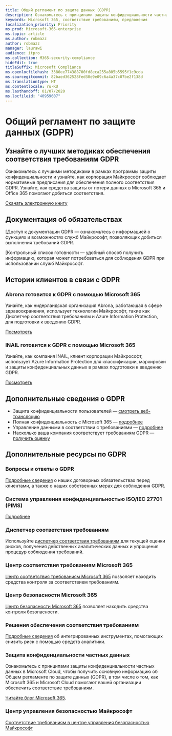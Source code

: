 ```yaml
---
title: Общий регламент по защите данных (GDPR)
description: Ознакомьтесь с принципами защиты конфиденциальности частных данных в Microsoft Cloud, чтобы получить основную информацию об Общем регламенте по защите данных (GDPR), в том числе о том, как Microsoft 365 и Microsoft Cloud помогают вашей организации обеспечить соответствие требованиям.
keywords: Microsoft 365, соответствие требованиям, предложения
localization_priority: Priority
ms.prod: Microsoft-365-enterprise
ms.topic: article
ms.author: robmazz
author: robmazz
manager: laurawi
audience: itpro
ms.collection: M365-security-compliance
hideEdit: true
titleSuffix: Microsoft Compliance
ms.openlocfilehash: 3380ee774388700fd8eca255a805b5595f1c9cda
ms.sourcegitcommit: 82baed362528fed30e9e09c6a4a37c07be2f138d
ms.translationtype: HT
ms.contentlocale: ru-RU
ms.lasthandoff: 01/07/2020
ms.locfileid: "40959607"
---
```

# <a name="general-data-protection-regulation-gdpr"></a>Общий регламент по защите данных (GDPR)

## <a name="learn-about-gdpr-compliance-best-practices"></a>Узнайте о лучших методиках обеспечения соответствия требованиям GDPR

Ознакомьтесь с лучшими методиками в рамках программы защиты конфиденциальности и узнайте, как корпорация Майкрософт соблюдает нормативные предписания для обеспечения полного соответствия GDPR. Узнайте, как средства защиты от потери данных в Microsoft 365 и Office 365 помогают добиться соответствия.

[Скачать электронную книгу](https://go.microsoft.com/fwlink/p/?linkid=2048383)

## <a name="accountability-documentation"></a>Документация об обязательствах

[Доступ к документации GDPR — ознакомьтесь с информацией о функциях и возможностях служб Майкрософт, позволяющих добиться выполнения требований GDPR.

[Контрольный список готовности — удобный способ получить информацию, которая может потребоваться для соблюдения GDPR при использовании служб Майкрософт.

## <a name="gdpr-customer-stories"></a>Истории клиентов в связи с GDPR

### <a name="abrona-prepares-for-gdpr-with-microsoft-365"></a>Abrona готовится к GDPR с помощью Microsoft 365

Узнайте, как нидерландская организация Abrona, работающая в сфере здравоохранения, использует технологии Майкрософт, такие как Диспетчер соответствия требованиям и Azure Information Protection, для подготовки к введению GDPR.

[Посмотреть](https://go.microsoft.com/fwlink/p/?linkid=2048705)

### <a name="inail-prepares-for-gdpr-with-microsoft-365"></a>INAIL готовится к GDPR с помощью Microsoft 365

Узнайте, как компания INAIL, клиент корпорации Майкрософт, использует Azure Information Protection для классификации, маркировки и защиты конфиденциальных данных в рамках подготовки к введению GDPR.

[Посмотреть](https://go.microsoft.com/fwlink/p/?linkid=2048894)

## <a name="more-information-on-gdpr"></a>Дополнительные сведения о GDPR

- Защита конфиденциальности пользователей — [смотреть веб-трансляцию](https://go.microsoft.com/fwlink/p/?linkid=2048711)
- Полная конфиденциальность с Microsoft 365 — [подробнее](https://go.microsoft.com/fwlink/p/?linkid=2048712)
- Управление данными в соответствии с требованиями — [подробнее](https://go.microsoft.com/fwlink/p/?linkid=2052751)
- Насколько ваша компания соответствует требованиям GDPR — [получить оценку](https://go.microsoft.com/fwlink/?linkid=2048712)

## <a name="additional-gdpr-resources"></a>Дополнительные ресурсы по GDPR

### <a name="gdpr-faq"></a>Вопросы и ответы о GDPR

[Подробные сведения](https://www.microsoft.com/trust-center/privacy/gdpr-faqs) о наших договорных обязательствах перед клиентами, а также о наших собственных мерах для соблюдения GDPR.

### <a name="isoiec-27701-privacy-information-management-system-pims"></a>Система управления конфиденциальностью ISO/IEC 27701 (PIMS)

[Подробнее](offering-iso-27701.md)

### <a name="compliance-manager"></a>Диспетчер соответствия требованиям

Используйте [диспетчер соответствия требованиям](https://go.microsoft.com/fwlink/p/?linkid=2048390) для текущей оценки рисков, получения действенных аналитических данных и упрощения процедур соблюдения требований.

### <a name="microsoft-365-compliance-center"></a>Центр соответствия требованиям Microsoft 365

[Центр соответствия требованиям Microsoft 365](microsoft-365-compliance-center.md) позволяет находить средства контроля за соответствием требованиям.

### <a name="microsoft-365-security-center"></a>Центр безопасности Microsoft 365

[Центр безопасности Microsoft 365](https://docs.microsoft.com/microsoft-365/security/mtp/overview-security-center) позволяет находить средства контроля безопасности.

### <a name="discover-compliance-solutions"></a>Решения обеспечения соответствия требованиям

[Подробные сведения](https://products.office.com/business/security-and-compliance/compliance-solutions) об интегрированных инструментах, помогающих снизить риск с помощью средств аналитики.

### <a name="safeguard-individual-privacy"></a>Защита конфиденциальности частных данных

Ознакомьтесь с принципами защиты конфиденциальности частных данных в Microsoft Cloud, чтобы получить основную информацию об Общем регламенте по защите данных (GDPR), в том числе о том, как Microsoft 365 и Microsoft Cloud помогают вашей организации обеспечить соответствие требованиям.

[Читайте блог Microsoft 365](https://go.microsoft.com/fwlink/p/?linkid=2048733).

### <a name="microsoft-trust-center"></a>Центр управления безопасностью Майкрософт

[Соответствие требованиям в центре управления безопасностью Майкрософт](https://www.microsoft.com/trust-center/compliance/compliance-overview)

